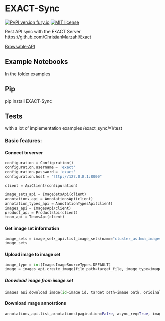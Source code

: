 # EXACT-Sync

[![PyPI version fury.io](https://badge.fury.io/py/EXACT-Sync.svg)](https://pypi.python.org/pypi/EXACT-Sync/)
[![MIT license](https://img.shields.io/badge/License-MIT-blue.svg)](https://lbesson.mit-license.org/)



Rest API sync with the EXACT Server https://github.com/ChristianMarzahl/Exact

[Browsable-API](https://documenter.getpostman.com/view/11308910/TVYF6xZo)

## Example Notebooks

In the folder examples

## Pip

pip install EXACT-Sync

## Tests

with a lot of implementation examples
/exact_sync/v1/test


### Basic features:

#### Connect to server

```python
configuration = Configuration()
configuration.username = 'exact'
configuration.password = 'exact'
configuration.host = "http://127.0.0.1:8000"

client = ApiClient(configuration)

image_sets_api = ImageSetsApi(client)
annotations_api = AnnotationsApi(client)
annotation_types_api = AnnotationTypesApi(client)
images_api = ImagesApi(client)
product_api = ProductsApi(client)
team_api = TeamsApi(client)
```


#### Get image set information
```python
image_sets = image_sets_api.list_image_sets(name="cluster_asthma_imageset")
image_sets
```

#### Upload image to image set

```python
image_type = int(Image.ImageSourceTypes.DEFAULT)
image = images_api.create_image(file_path=target_file, image_type=image_type, image_set=image_set.id).results[0]
```

##### Donwload image from image set

```python
images_api.download_image(id=image_id, target_path=image_path, original_image=True)
```

#### Download image annotations 

```python
annotations_api.list_annotations(pagination=False, async_req=True, image=image.id)
```


